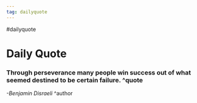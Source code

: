 ```yaml
---
tag: dailyquote
---
```


#dailyquote

# Daily Quote

### Through perseverance many people win success out of what seemed destined to be certain failure. ^quote
*-Benjamin Disraeli* ^author
